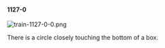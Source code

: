 #### 1127-0
![train-1127-0-0.png](https://github.com/lil-lab/nlvr/raw/master/nlvr/train/images/5/train-1127-0-0.png "train-1127-0-0.png")

There is a circle closely touching the bottom of a box.